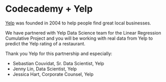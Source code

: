 # Codecademy + Yelp

[Yelp](www.yelp.com) was founded in 2004 to help people find great local businesses.

We have partnered with Yelp Data Science team for the Linear Regression Cumulative Project and you will be working with real data from Yelp to predict the Yelp rating of a restaurant.

Thank you Yelp for this partnership and especially:

- Sebastian Couvidat, Sr. Data Scientist, Yelp
- Jenny Lin, Data Scientist, Yelp
- Jessica Hart, Corporate Counsel, Yelp
